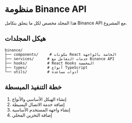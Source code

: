 # منظومة Binance API

هذا المجلد مخصص لكل ما يتعلق بتكامل Binance API مع المشروع.

## هيكل المجلدات
```
binance/
├── components/     # مكونات React الخاصة بالواجهة
├── services/      # خدمات التعامل مع Binance API
├── hooks/         # React Hooks المخصصة
├── types/         # أنواع TypeScript
└── utils/         # أدوات مساعدة
```

## خطة التنفيذ المبسطة
1. إنشاء الهيكل الأساسي والأنواع
2. إضافة خدمة الاتصال البسيطة
3. إنشاء واجهة المستخدم الأساسية
4. إضافة التخزين المحلي
